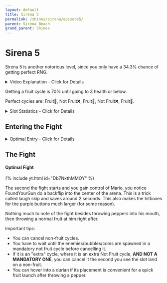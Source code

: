 ```yaml
---
layout: default 
title: Sirena 5
permalink: /shines/sirena/episode5/
parent: Sirena Beach
grand_parent: Shines
---
```


# Sirena 5  
Sirena 5 is another notorious level, since you only have a 34.3% chance of getting perfect RNG.  

<details markdown="block">
  <summary markdown="span">
    Video Explanation - Click for Details
  </summary> 
{% include yt.html id="0_WZhr2ByyQ" %}  
</details>  

Getting a fruit cycle is 70% until going to 3 health or below.

Perfect cycles are: Fruit🍍, Not Fruit❌, Fruit🍍, Not Fruit❌, Fruit🍍.  

<details markdown="block">
  <summary markdown="span">
    Slot Statistics - Click for Details
  </summary>
  {: .text-gamma}
Row = What was last spawned  
Column = What will be spawned next  
<img src="https://i.imgur.com/8sDOKue.jpeg">  
</details>  

## Entering the Fight  
<details markdown="block">
  <summary markdown="span">
    Optimal Entry - Click for Details
  </summary>    
{% include yt.html id="xURSkskvXWk" %}  

There is a small area you are able to get an InstaGP as shown in the video. 
<img src="https://i.imgur.com/MXJnXxq.jpeg">  
</details>  

## The Fight  
#### Optimal Fight  
{% include yt.html id="Db7NxthMMOY" %}  

The second the fight starts and you gain control of Mario, you notice FoundYourGun do a backflip into the center of the arena. This is a trick called laugh skip and saves around 2 seconds. This also makes the hitboxes for the purple buttons much larger (for some reason).

Nothing much to note of the fight besides throwing peppers into his mouth, then throwing a normal fruit at him right after.

Important tips:
- You can cancel non-fruit cycles.
- You have to wait until the enemies/bubbles/coins are spawned in a mandatory not fruit cycle before cancelling it.
- If it is an "extra" cycle, where it is an extra Not Fruit cycle, **AND NOT A MANDATORY ONE**, you can cancel it the second you see the slot land on a non-fruit.
- You can hover into a durian if its placement is convenient for a quick fruit launch after throwing a pepper.
